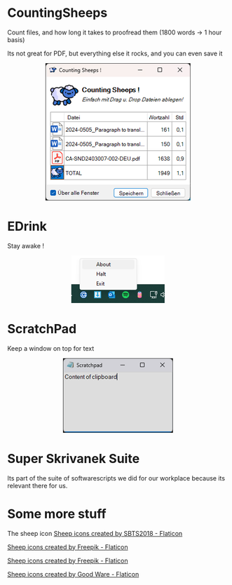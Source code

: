 
# CountingSheeps

Count files, and how long it takes to proofread them (1800 words -> 1 hour basis)

Its not great for PDF, but everything else it rocks, and you can even save it


<div align="center">
    <img src="https://github.com/teamcons/PS-Whimsiness/blob/main/img/Screenshot CountingSheeps.png" /></td>
</div>



# EDrink

Stay awake !


<div align="center">
    <img src="https://github.com/teamcons/PS-Whimsiness/blob/main/img/Screenshot EDrink.png" /></td>
</div>



# ScratchPad

Keep a window on top for text


<div align="center">
    <img src="https://github.com/teamcons/PS-Whimsiness/blob/main/img/Screenshot ScratchPad.png" /></td>
</div>





# Super Skrivanek Suite

Its part of the suite of softwarescripts we did for our workplace because its relevant there for us.


# Some more stuff

The sheep icon
<a href="https://www.flaticon.com/free-icons/sheep" title="sheep icons">Sheep icons created by SBTS2018 - Flaticon</a>

<a href="https://www.flaticon.com/free-icons/sheep" title="sheep icons">Sheep icons created by Freepik - Flaticon</a>

<a href="https://www.flaticon.com/free-icons/sheep" title="sheep icons">Sheep icons created by Freepik - Flaticon</a>

<a href="https://www.flaticon.com/free-icons/sheep" title="sheep icons">Sheep icons created by Good Ware - Flaticon</a>
